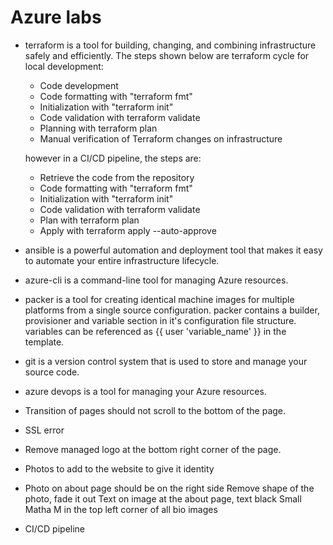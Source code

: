 # Azure labs
- terraform is a tool for building, changing, and combining infrastructure safely and efficiently.
  The steps shown below are terraform cycle for local development:
  - Code development
  - Code formatting with "terraform fmt"
  - Initialization with "terraform init"
  - Code validation with terraform validate
  - Planning with terraform plan
  - Manual verification of Terraform changes on infrastructure

  however in a CI/CD pipeline, the steps are:
  - Retrieve the code from the repository
  - Code formatting with "terraform fmt"
  - Initialization with "terraform init"
  - Code validation with terraform validate
  - Plan with terraform plan
  - Apply with terraform apply --auto-approve
  
- ansible is a powerful automation and deployment tool that makes it easy to automate your entire infrastructure  lifecycle.
  

- azure-cli is a command-line tool for managing Azure resources.
- packer is a tool for creating identical machine images for multiple platforms from a single source configuration.
  packer contains a builder, provisioner and variable section in it's configuration file structure.
  variables can be referenced as {{ user 'variable_name' }} in the template.


- git is a version control system that is used to store and manage your source code.
- azure devops is a tool for managing your Azure resources.

- Transition of pages should not scroll to the bottom of the page.
- SSL error
- Remove managed logo at the bottom right corner of the page.
- Photos to add to the website to give it identity
- Photo on about page should be on the right side
  Remove shape of the photo, fade it out 
  Text on image at the about page, text black
  Small Matha M in the top left corner of all bio images

- CI/CD pipeline
  